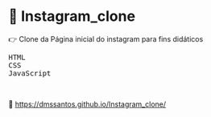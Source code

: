 # :camera_flash: Instagram_clone  



:point_right: Clone da Página inicial do instagram para fins didáticos



<kbd>HTML</kbd>  
<kbd>CSS</kbd>  
<kbd>JavaScript</kbd>  

&nbsp;
&nbsp;


:link: https://dmssantos.github.io/Instagram_clone/
